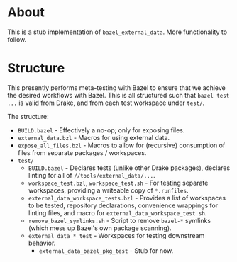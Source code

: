 # About

This is a stub implementation of `bazel_external_data`.
More functionality to follow.

# Structure

This presently performs meta-testing with Bazel to ensure that we achieve the
desired workflows with Bazel. This is all structured such that `bazel test ...`
is valid from Drake, and from each test workspace under  `test/`.

The structure:

*   `BUILD.bazel` - Effectively a no-op; only for exposing files.
*   `external_data.bzl` - Macros for using external data.
*   `expose_all_files.bzl` - Macros to allow for (recursive) consumption of
files from separate packages / workspaces.
*   `test/`
    *   `BUILD.bazel` - Declares tests (unlike other Drake packages), declares
    linting for all of `//tools/external_data/...`.
    *   `workspace_test.bzl`, `workspace_test.sh` - For testing separate
    workspaces, providing a writeable copy of `*.runfiles`.
    *   `external_data_workspace_tests.bzl` - Provides a list of workspaces to
    be tested, repository declarations, convenience wrappings for linting
    files, and macro for `external_data_workspace_test.sh`.
    *   `remove_bazel_symlinks.sh` - Script to remove `bazel-*` symlinks (which
    mess up Bazel's own package scanning).
    *   `external_data_*_test` - Workspaces for testing downstream behavior.
        * `external_data_bazel_pkg_test` - Stub for now.
